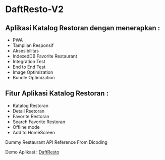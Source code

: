 # DaftResto-V2

## Aplikasi Katalog Restoran dengan menerapkan :

* PWA
* Tampilan Responsif
* Aksesibilitas
* IndexedDB Favorite Restaurant
* Integration Test
* End to End Test
* Image Optimization
* Bundle Optimization

## Fitur Aplikasi Katalog Restoran :
* Katalog Restoran
* Detail Rsetoran
* Favorite Restoran
* Search Favorite Restoran
* Offline mode
* Add to HomeScreen


Dummy Restaurant API Reference From Dicoding
<p>Demo Aplikasi : <a href="https://neizarkevin-daftresto.netlify.app/">DaftResto</a></p>
